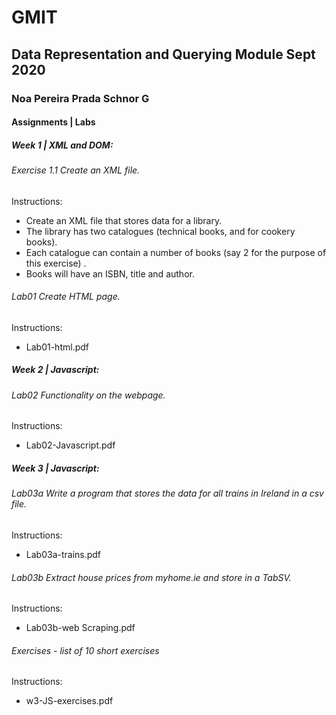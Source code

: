 # GMIT

## Data Representation and Querying Module Sept 2020

### Noa Pereira Prada Schnor  G

#### Assignments | Labs

##### Week 1 | XML and DOM: 

###### Exercise 1.1 Create an XML file. 
Instructions:
- Create an XML file that stores data for a library. 
- The library has two catalogues (technical books, and for cookery books).
- Each catalogue can contain a number of books (say 2 for the purpose of this exercise) . 
- Books will have an ISBN, title and author.

###### Lab01 Create HTML page.
Instructions:
- Lab01-html.pdf

##### Week 2 | Javascript: 

###### Lab02 Functionality	on	the	webpage.
Instructions:
- Lab02-Javascript.pdf

##### Week 3 | Javascript: 

###### Lab03a Write a program that stores the data for all trains in Ireland in a csv file.
Instructions:
- Lab03a-trains.pdf

###### Lab03b Extract house prices from myhome.ie and store in a TabSV.
Instructions:
- Lab03b-web Scraping.pdf

###### Exercises - list of 10 short exercises
Instructions:
- w3-JS-exercises.pdf

